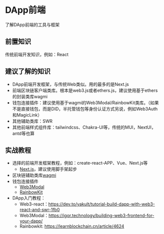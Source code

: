 # DApp前端
了解DApp前端的工具与框架

## 前置知识
传统前端开发知识，例如：React

## 建议了解的知识

- DApp前端开发框架，与传统Web类似。用的最多的是Next.js
- 前端区块链客户端类库。根本是web3.js或者ethers.js，建议使用基于ethers的封装类库wagmi
- 钱包连接插件：建议使用基于wagmi的Web3Modal/RainbowKit类库。（如果不是直接钱包，而是DID，半托管钱包等身份认证方式另说，例如Web3Auth和MagicLink）
- 其他辅助类库：SWR
- 其他前端样式组件库：tailwindcss、Chakra-UI等，传统的MUI，NextUI，antd等也算


## 实战教程

- 选择的前端开发框架教程，例如：create-react-APP、Vue、Next.js等
    - [Next.js](https://nextjs.org/)，建议使用脚手架起步
- 区块链辅助类库[wagmi](https://wagmi.sh/zh-CN)
- 钱包连接插件
  - [Web3Modal](https://github.com/WalletConnect/web3modal)
  - [RainbowKit](https://github.com/rainbow-me/rainbowkit)
- DApp入门教程：
  - Web3-react：<https://dev.to/yakult/tutorial-build-dapp-with-web3-react-and-swr-1fb0>
  - Web3Modal：<https://igor.technology/building-web3-frontend-for-your-dapp/>
  - Rainbowkit: <https://learnblockchain.cn/article/4624>
